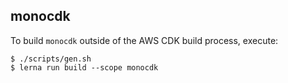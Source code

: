 ## monocdk

To build `monocdk` outside of the AWS CDK build process, execute:

```
$ ./scripts/gen.sh
$ lerna run build --scope monocdk
```